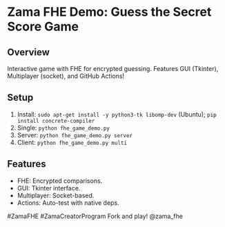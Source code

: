 # Zama FHE Demo: Guess the Secret Score Game

## Overview
Interactive game with FHE for encrypted guessing. Features GUI (Tkinter), Multiplayer (socket), and GitHub Actions!

## Setup
1. Install: `sudo apt-get install -y python3-tk libomp-dev` (Ubuntu); `pip install concrete-compiler`
2. Single: `python fhe_game_demo.py`
3. Server: `python fhe_game_demo.py server`
4. Client: `python fhe_game_demo.py multi`

## Features
- FHE: Encrypted comparisons.
- GUI: Tkinter interface.
- Multiplayer: Socket-based.
- Actions: Auto-test with native deps.

#ZamaFHE #ZamaCreatorProgram
Fork and play! @zama_fhe
